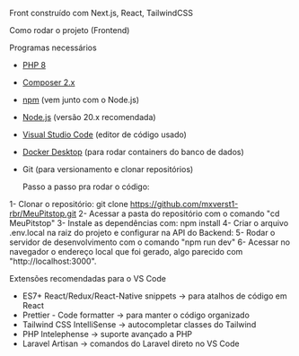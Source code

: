 Front construído com Next.js, React, TailwindCSS

Como rodar o projeto (Frontend)

Programas necessários
- [PHP 8](https://www.php.net/downloads.php)
- [Composer 2.x](https://getcomposer.org/download/)
- [npm](https://www.npmjs.com/) (vem junto com o Node.js)
- [Node.js](https://nodejs.org/) (versão 20.x recomendada)
- [Visual Studio Code](https://code.visualstudio.com/) (editor de código usado)
- [Docker Desktop](https://www.docker.com/products/docker-desktop/) (para rodar containers do banco de dados)
- Git (para versionamento e clonar repositórios)

  Passo a passo pra rodar o código:

1- Clonar o repositório:
   git clone https://github.com/mxverst1-rbr/MeuPitstop.git
2- Acessar a pasta do repositório com o comando "cd MeuPitstop"
3- Instale as dependências com: npm install
4- Criar o arquivo .env.local na raiz do projeto e configurar na API do Backend:
5- Rodar o servidor de desenvolvimento com o comando "npm run dev"
6- Acessar no navegador o endereço local que foi gerado, algo parecido com "http://localhost:3000".

Extensões recomendadas para o VS Code
- ES7+ React/Redux/React-Native snippets → para atalhos de código em React  
- Prettier - Code formatter → para manter o código organizado  
- Tailwind CSS IntelliSense → autocompletar classes do Tailwind  
- PHP Intelephense → suporte avançado a PHP  
- Laravel Artisan → comandos do Laravel direto no VS Code
